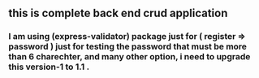 ## this is complete back end crud application

### I am using (express-validator) package just for ( register => password ) just for testing the password that must be more than 6 charechter, and many other option, i need to upgrade this version-1 to 1.1 .
